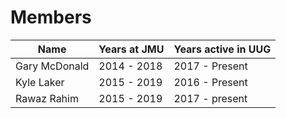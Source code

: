 # Members


| Name          | Years at JMU  | Years active in UUG  |
| ------------- | ------------- | -------------------- |
| Gary McDonald | 2014 - 2018   | 2017 - Present       |
| Kyle Laker    | 2015 - 2019   | 2016 - Present       |
| Rawaz Rahim   | 2015 - 2019   | 2017 - present       |
